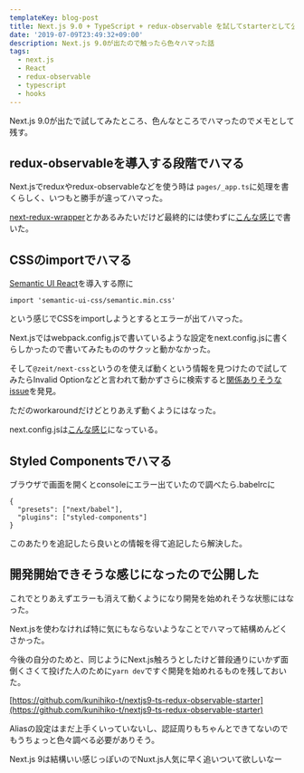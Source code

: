 ```yaml
---
templateKey: blog-post
title: Next.js 9.0 + TypeScript + redux-observable を試してstarterとして公開した
date: '2019-07-09T23:49:32+09:00'
description: Next.js 9.0が出たので触ったら色々ハマった話
tags:
  - next.js
  - React
  - redux-observable
  - typescript
  - hooks
---
```

Next.js 9.0が出たで試してみたところ、色んなところでハマったのでメモとして残す。

## redux-observableを導入する段階でハマる
Next.jsでreduxやredux-observableなどを使う時は `pages/_app.ts`に処理を書くらしく、いつもと勝手が違ってハマった。

[next-redux-wrapper](https://github.com/kirill-konshin/next-redux-wrapper)とかあるみたいだけど最終的には使わずに[こんな感じ](https://github.com/kunihiko-t/nextjs9-ts-redux-observable-starter/blob/master/pages/_app.tsx)で書いた。

## CSSのimportでハマる
[Semantic UI React](https://react.semantic-ui.com/)を導入する際に
```
import 'semantic-ui-css/semantic.min.css'
```
という感じでCSSをimportしようとするとエラーが出てハマった。

Next.jsではwebpack.config.jsで書いているような設定をnext.config.jsに書くらしかったので書いてみたもののサクッと動かなかった。

そして`@zeit/next-css`というのを使えば動くという情報を見つけたので試してみたらInvalid Optionなどと言われて動かずさらに検索すると[関係ありそうなissue](https://github.com/zeit/next-plugins/issues/392)を発見。

ただのworkaroundだけどとりあえず動くようにはなった。

next.config.jsは[こんな感じ](https://github.com/kunihiko-t/nextjs9-ts-redux-observable-starter/blob/master/next.config.js)になっている。

## Styled Componentsでハマる
ブラウザで画面を開くとconsoleにエラー出ていたので調べたら.babelrcに
```
{
  "presets": ["next/babel"],
  "plugins": ["styled-components"]
}
```
このあたりを追記したら良いとの情報を得て追記したら解決した。

## 開発開始できそうな感じになったので公開した

これでとりあえずエラーも消えて動くようになり開発を始めれそうな状態にはなった。

Next.jsを使わなければ特に気にもならないようなことでハマって結構めんどくさかった。

今後の自分のためと、同じようにNext.js触ろうとしたけど普段通りにいかず面倒くさくて投げた人のために`yarn dev`ですぐ開発を始めれるものを残しておいた。

[https://github.com/kunihiko-t/nextjs9-ts-redux-observable-starter](https://github.com/kunihiko-t/nextjs9-ts-redux-observable-starter)

Aliasの設定はまだ上手くいっていないし、認証周りもちゃんとできてないのでもうちょっと色々調べる必要がありそう。

Next.js 9は結構いい感じっぽいのでNuxt.js人気に早く追いついて欲しいなー
